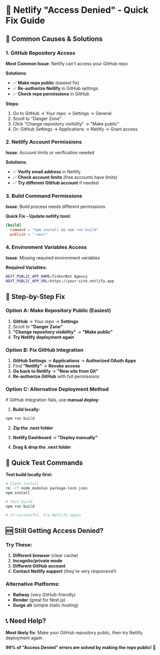 # 🔐 Netlify "Access Denied" - Quick Fix Guide

## 🚨 Common Causes & Solutions

### 1. **GitHub Repository Access**
**Most Common Issue**: Netlify can't access your GitHub repo

**Solutions:**
- ✅ **Make repo public** (easiest fix)
- ✅ **Re-authorize Netlify** in GitHub settings
- ✅ **Check repo permissions** in GitHub

**Steps:**
1. Go to GitHub → Your repo → Settings → General
2. Scroll to "Danger Zone" 
3. Click "Change repository visibility" → "Make public"
4. Or: GitHub Settings → Applications → Netlify → Grant access

### 2. **Netlify Account Permissions**
**Issue**: Account limits or verification needed

**Solutions:**
- ✅ **Verify email address** in Netlify
- ✅ **Check account limits** (free accounts have limits)
- ✅ **Try different GitHub account** if needed

### 3. **Build Command Permissions**
**Issue**: Build process needs different permissions

**Quick Fix - Update netlify.toml:**
```toml
[build]
  command = "npm install && npm run build"
  publish = ".next"
```

### 4. **Environment Variables Access**
**Issue**: Missing required environment variables

**Required Variables:**
```bash
NEXT_PUBLIC_APP_NAME=TinkerBot Agency
NEXT_PUBLIC_APP_URL=https://your-site.netlify.app
```

## 🔧 Step-by-Step Fix

### Option A: Make Repository Public (Easiest)
1. **GitHub** → Your repo → **Settings**
2. Scroll to **"Danger Zone"**
3. **"Change repository visibility"** → **"Make public"**
4. **Try Netlify deployment again**

### Option B: Fix GitHub Integration
1. **GitHub Settings** → **Applications** → **Authorized OAuth Apps**
2. Find **"Netlify"** → **Revoke access**
3. **Go back to Netlify** → **"New site from Git"**
4. **Re-authorize GitHub** with full permissions

### Option C: Alternative Deployment Method
If GitHub integration fails, use **manual deploy**:

1. **Build locally:**
```bash
npm run build
```

2. **Zip the .next folder**

3. **Netlify Dashboard** → **"Deploy manually"**

4. **Drag & drop the .next folder**

## 🎯 Quick Test Commands

**Test build locally first:**
```bash
# Clean install
rm -rf node_modules package-lock.json
npm install

# Test build
npm run build

# If successful, try Netlify again
```

## 🆘 Still Getting Access Denied?

### Try These:
1. **Different browser** (clear cache)
2. **Incognito/private mode**
3. **Different GitHub account**
4. **Contact Netlify support** (they're very responsive!)

### Alternative Platforms:
- **Railway** (very GitHub-friendly)
- **Render** (great for Next.js)
- **Surge.sh** (simple static hosting)

## 📞 Need Help?

**Most likely fix**: Make your GitHub repository public, then try Netlify deployment again.

**99% of "Access Denied" errors are solved by making the repo public!** 🎯
